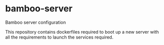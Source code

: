# bamboo-server
Bamboo server configuration

This repository contains dockerfiles required to boot up a new server with all the requirements to launch the services required.
